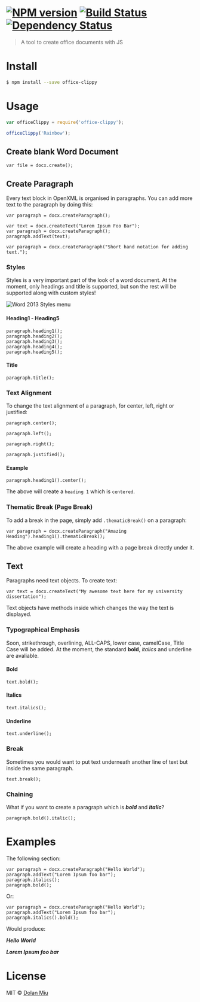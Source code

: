 #  [![NPM version][npm-image]][npm-url] [![Build Status][travis-image]][travis-url] [![Dependency Status][daviddm-image]][daviddm-url]

> A tool to create office documents with JS


# Install

```sh
$ npm install --save office-clippy
```


# Usage

```js
var officeClippy = require('office-clippy');

officeClippy('Rainbow');
```
## Create blank Word Document
```
var file = docx.create();
```

## Create Paragraph
Every text block in OpenXML is organised in paragraphs. You can add more text to the paragraph by doing this:
```
var paragraph = docx.createParagraph();
```
```
var text = docx.createText("Lorem Ipsum Foo Bar");
var paragraph = docx.createParagraph();
paragraph.addText(text);
```
```
var paragraph = docx.createParagraph("Short hand notation for adding text.");
```
### Styles
Styles is a very important part of the look of a word document. At the moment, only headings and title is supported, but son the rest will be supported along with custom styles!

![Word 2013 Styles menu](http://content.gcflearnfree.org/topics/233/style_apply_choose.png "Word 2013 Styles menu")

#### Heading1 - Heading5
```
paragraph.heading1();
paragraph.heading2();
paragraph.heading3();
paragraph.heading4();
paragraph.heading5();
```

#### Title
```
paragraph.title();
```

### Text Alignment
To change the text alignment of a paragraph, for center, left, right or justified:
```
paragraph.center();
```

```
paragraph.left();
```

```
paragraph.right();
```

```
paragraph.justified();
```

#### Example
```
paragraph.heading1().center();
```
The above will create a `heading 1` which is `centered`.

### Thematic Break (Page Break)
To add a break in the page, simply add `.thematicBreak()` on a paragraph:

```
var paragraph = docx.createParagraph("Amazing Heading").heading1().thematicBreak();
```
The above example will create a heading with a page break directly under it.

## Text
Paragraphs need text objects. To create text:
```
var text = docx.createText("My awesome text here for my university dissertation");
```
Text objects have methods inside which changes the way the text is displayed.

### Typographical Emphasis
Soon, strikethrough, overlining, ALL-CAPS, lower case, camelCase, Title Case will be added. At the moment, the standard **bold**, *italics* and underline are avaliable. 

#### Bold
```
text.bold();
```

#### Italics
```
text.italics();
```

#### Underline
```
text.underline();
```

### Break
Sometimes you would want to put text underneath another line of text but inside the same paragraph.
```
text.break();
```

### Chaining
What if you want to create a paragraph which is ***bold*** and ***italic***?
```
paragraph.bold().italic();
```

# Examples
The following section:
```
var paragraph = docx.createParagraph("Hello World");
paragraph.addText("Lorem Ipsum foo bar");
paragraph.italics();
paragraph.bold();
```

Or:
```
var paragraph = docx.createParagraph("Hello World");
paragraph.addText("Lorem Ipsum foo bar");
paragraph.italics().bold();
```
Would produce:

***Hello World***

***Lorem Ipsum foo bar***

# License

MIT © [Dolan Miu](http://dolan.bio)


[npm-image]: https://badge.fury.io/js/office-clippy.svg
[npm-url]: https://npmjs.org/package/office-clippy
[travis-image]: https://travis-ci.org/dolanmiu/office-clippy.svg?branch=master
[travis-url]: https://travis-ci.org/dolanmiu/office-clippy
[daviddm-image]: https://david-dm.org/dolanmiu/office-clippy.svg?theme=shields.io
[daviddm-url]: https://david-dm.org/dolanmiu/office-clippy
